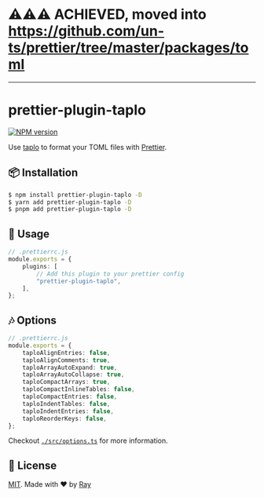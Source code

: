 # ⚠⚠⚠ ACHIEVED, moved into https://github.com/un-ts/prettier/tree/master/packages/toml

---

# prettier-plugin-taplo

[![NPM version](https://img.shields.io/npm/v/prettier-plugin-taplo?color=a1b858&label=)](https://www.npmjs.com/package/prettier-plugin-taplo)

Use [taplo](https://taplo.tamasfe.dev) to format your TOML files with [Prettier](https://prettier.io).

## 📦 Installation

```bash
$ npm install prettier-plugin-taplo -D
$ yarn add prettier-plugin-taplo -D
$ pnpm add prettier-plugin-taplo -D
```

## 🚀 Usage

```ts
// .prettierrc.js
module.exports = {
	plugins: [
		// Add this plugin to your prettier config
		"prettier-plugin-taplo",
	],
};
```

## 🎶 Options

```ts
// .prettierrc.js
module.exports = {
	taploAlignEntries: false,
	taploAlignComments: true,
	taploArrayAutoExpand: true,
	taploArrayAutoCollapse: true,
	taploCompactArrays: true,
	taploCompactInlineTables: false,
	taploCompactEntries: false,
	taploIndentTables: false,
	taploIndentEntries: false,
	taploReorderKeys: false,
};
```

Checkout [`./src/options.ts`](./src/options.ts) for more information.

## 📝 License

[MIT](./LICENSE). Made with ❤️ by [Ray](https://github.com/so1ve)
